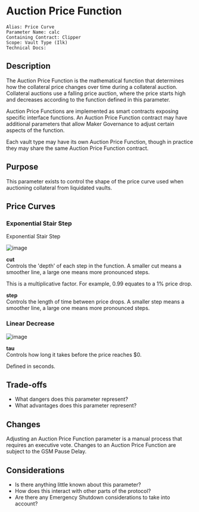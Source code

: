 # Auction Price Function

```
Alias: Price Curve
Parameter Name: calc
Containing Contract: Clipper
Scope: Vault Type (Ilk)
Technical Docs:
```

## Description

The Auction Price Function is the mathematical function that determines how the collateral price changes over time during a collateral auction. Collateral auctions use a falling price auction, where the price starts high and decreases according to the function defined in this parameter.

Auction Price Functions are implemented as smart contracts exposing specific interface functions. An Auction Price Function contract may have additional parameters that allow Maker Governance to adjust certain aspects of the function.

Each vault type may have its own Auction Price Function, though in practice they may share the same Auction Price Function contract.

## Purpose

This parameter exists to control the shape of the price curve used when auctioning collateral from liquidated vaults. 

## Price Curves

### Exponential Stair Step

Exponential Stair Step 

![image](Assets/ExponentialStairStep.png)

**cut**  
Controls the 'depth' of each step in the function. A smaller cut means a smoother line, a large one means more pronounced steps.

This is a multiplicative factor. For example, 0.99 equates to a 1% price drop.

**step**  
Controls the length of time between price drops. A smaller step means a smoother line, a large one means more pronounced steps.

### Linear Decrease

![image](Assets/Linear.png)

**tau**  
Controls how long it takes before the price reaches $0. 

Defined in seconds.

## Trade-offs
* What dangers does this parameter represent?
* What advantages does this parameter represent?

## Changes

Adjusting an Auction Price Function parameter is a manual process that requires an executive vote. Changes to an Auction Price Function are subject to the GSM Pause Delay.

## Considerations
* Is there anything little known about this parameter?
* How does this interact with other parts of the protocol?
* Are there any Emergency Shutdown considerations to take into account?

